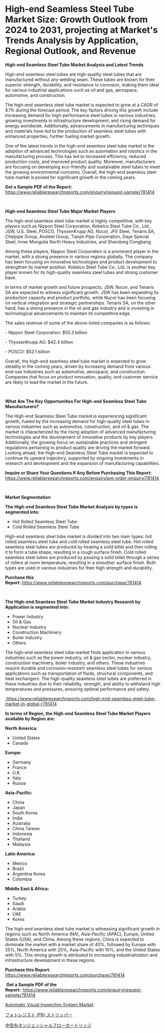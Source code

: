 <p><h1>High-end Seamless Steel Tube Market Size: Growth Outlook from 2024 to 2031, projecting at Market's Trends Analysis by Application, Regional Outlook, and Revenue</h1></p><p><strong>High-end Seamless Steel Tube Market Analysis and Latest Trends</strong></p>
<p><p>High-end seamless steel tubes are high-quality steel tubes that are manufactured without any welding seam. These tubes are known for their superior strength, durability, and resistance to corrosion, making them ideal for various industrial applications such as oil and gas, aerospace, automotive, and construction.</p><p>The high-end seamless steel tube market is expected to grow at a CAGR of 8.1% during the forecast period. The key factors driving this growth include increasing demand for high-performance steel tubes in various industries, growing investments in infrastructure development, and rising demand for energy worldwide. Additionally, advancements in manufacturing techniques and materials have led to the production of seamless steel tubes with enhanced properties, further fueling market growth.</p><p>One of the latest trends in the high-end seamless steel tube market is the adoption of advanced technologies such as automation and robotics in the manufacturing process. This has led to increased efficiency, reduced production costs, and improved product quality. Moreover, manufacturers are focusing on developing eco-friendly and sustainable steel tubes to meet the growing environmental concerns. Overall, the high-end seamless steel tube market is poised for significant growth in the coming years.</p></p>
<p><strong>Get a Sample PDF of the Report:&nbsp;</strong> <a href="https://www.reliableresearchreports.com/enquiry/request-sample/781414">https://www.reliableresearchreports.com/enquiry/request-sample/781414</a></p>
<p>&nbsp;</p>
<p><strong>High-end Seamless Steel Tube Major Market Players</strong></p>
<p><p>The high-end seamless steel tube market is highly competitive, with key players such as Nippon Steel Corporation, Kobelco Steel Tube Co., Ltd., JSW, U.S. Steel, POSCO, ThyssenKrupp AG, Nucor, JFE Steel, Tenaris SA, Chelpipe Group, Ansteel Group, Tianjin Pipe Corporation, Daye Special Steel, Inner Mongolia North Heavy Industries, and Shandong Congbang.</p><p>Among these players, Nippon Steel Corporation is a prominent player in the market, with a strong presence in various regions globally. The company has been focusing on innovative technologies and product development to strengthen its market position. Kobelco Steel Tube Co., Ltd. is another key player known for its high-quality seamless steel tubes and strong customer base.</p><p>In terms of market growth and future prospects, JSW, Nucor, and Tenaris SA are expected to witness significant growth. JSW has been expanding its production capacity and product portfolio, while Nucor has been focusing on vertical integration and strategic partnerships. Tenaris SA, on the other hand, has a strong presence in the oil and gas industry and is investing in technological advancements to maintain its competitive edge.</p><p>The sales revenue of some of the above-listed companies is as follows:</p><p>- Nippon Steel Corporation: $55.3 billion</p><p>- ThyssenKrupp AG: $42.4 billion</p><p>- POSCO: $52.1 billion</p><p>Overall, the high-end seamless steel tube market is expected to grow steadily in the coming years, driven by increasing demand from various end-use industries such as automotive, aerospace, and construction. Companies that focus on product innovation, quality, and customer service are likely to lead the market in the future.</p></p>
<p>&nbsp;</p>
<p><strong>What Are The Key Opportunities For High-end Seamless Steel Tube Manufacturers?</strong></p>
<p><p>The High-end Seamless Steel Tube market is experiencing significant growth, fueled by the increasing demand for high-quality steel tubes in various industries such as automotive, construction, and oil & gas. The market is characterized by the rising adoption of advanced manufacturing technologies and the development of innovative products by key players. Additionally, the growing focus on sustainable practices and stringent regulations pertaining to product quality are driving the market forward. Looking ahead, the High-end Seamless Steel Tube market is expected to continue its upward trajectory, supported by ongoing investments in research and development and the expansion of manufacturing capabilities.</p></p>
<p><strong>Inquire or Share Your Questions If Any Before Purchasing This Report:</strong> <a href="https://www.reliableresearchreports.com/enquiry/pre-order-enquiry/781414">https://www.reliableresearchreports.com/enquiry/pre-order-enquiry/781414</a></p>
<p>&nbsp;</p>
<p><strong>Market Segmentation</strong></p>
<p><strong>The High-end Seamless Steel Tube Market Analysis by types is segmented into:</strong></p>
<p><ul><li>Hot Rolled Seamless Steel Tube</li><li>Cold Rolled Seamless Steel Tube</li></ul></p>
<p><p>High-end seamless steel tube market is divided into two main types: hot rolled seamless steel tube and cold rolled seamless steel tube. Hot rolled seamless steel tubes are produced by heating a solid billet and then rolling it to form a tube shape, resulting in a rough surface finish. Cold rolled seamless steel tubes are produced by passing a solid billet through a series of rollers at room temperature, resulting in a smoother surface finish. Both types are used in various industries for their high strength and durability.</p></p>
<p><strong>Purchase this Report:&nbsp;</strong><a href="https://www.reliableresearchreports.com/purchase/781414">https://www.reliableresearchreports.com/purchase/781414</a></p>
<p>&nbsp;</p>
<p><strong>The High-end Seamless Steel Tube Market Industry Research by Application is segmented into:</strong></p>
<p><ul><li>Power Industry</li><li>Oil & Gas</li><li>Nuclear Industry</li><li>Construction Machinery</li><li>Boiler Industry</li><li>Others</li></ul></p>
<p><p>The high-end seamless steel tube market finds application in various industries such as the power industry, oil & gas sector, nuclear industry, construction machinery, boiler industry, and others. These industries require durable and corrosion-resistant seamless steel tubes for various applications such as transportation of fluids, structural components, and heat exchangers. The high-quality seamless steel tubes are preferred in these industries due to their reliability, strength, and ability to withstand high temperatures and pressures, ensuring optimal performance and safety.</p></p>
<p><a href="https://www.reliableresearchreports.com/high-end-seamless-steel-tube-market-in-global-r781414">&nbsp;https://www.reliableresearchreports.com/high-end-seamless-steel-tube-market-in-global-r781414</a></p>
<p><strong>In terms of Region, the High-end Seamless Steel Tube Market Players available by Region are:</strong></p>
<p>
    <p> <strong> North America: </strong>
        <ul>
            <li>United States</li>
            <li>Canada</li>
        </ul>
        </p> 
    <p> <strong> Europe: </strong>
        <ul>
            <li>Germany</li>
            <li>France</li>
            <li>U.K.</li>
            <li>Italy</li>
            <li>Russia</li>
        </ul>
        </p> 
    <p> <strong> Asia-Pacific: </strong>
        <ul>
            <li>China</li>
            <li>Japan</li>
            <li>South Korea</li>
            <li>India</li>
            <li>Australia</li>
            <li>China Taiwan</li>
            <li>Indonesia</li>
            <li>Thailand</li>
            <li>Malaysia</li>
        </ul>
        </p> 
    <p> <strong> Latin America: </strong>
        <ul>
            <li>Mexico</li>
            <li>Brazil</li>
            <li>Argentina Korea</li>
            <li>Colombia</li>
        </ul>
        </p> 
    <p> <strong> Middle East & Africa: </strong>
        <ul>
            <li>Turkey</li>
            <li>Saudi</li>
            <li>Arabia</li>
            <li>UAE</li>
            <li>Korea</li>
        </ul>
    </p>
    </p>
<p><p>The high-end seamless steel tube market is witnessing significant growth in regions such as North America (NA), Asia-Pacific (APAC), Europe, United States (USA), and China. Among these regions, China is expected to dominate the market with a market share of 40%, followed by Europe with 25%, North America with 20%, Asia-Pacific with 10%, and the United States with 5%. This strong growth is attributed to increasing industrialization and infrastructure development in these regions.</p></p>
<p><strong>Purchase this Report: </strong><a href="https://www.reliableresearchreports.com/purchase/781414">https://www.reliableresearchreports.com/purchase/781414</a></p>
<p>&nbsp;<strong>Get a Sample PDF of the Report:&nbsp;&nbsp;</strong><a href="https://www.reliableresearchreports.com/enquiry/request-sample/781414">https://www.reliableresearchreports.com/enquiry/request-sample/781414</a></p>
<p><strong></strong></p>
<p><p><a href="https://view.publitas.com/reportprime-1/insights-into-the-automatic-visual-inspection-system-industry-market-financial-status-market-size-and-revenue-analysis-up-to-2031/">Automatic Visual Inspection System Market</a></p><p><a href="https://github.com/alyle7648/Market-Research-Report-List-1/blob/main/6890154110796.md">フォトレジスト (PR) ストリッパー</a></p><p><a href="https://github.com/leigh4852023/Market-Research-Report-List-1/blob/main/4839817110797.md">中空糸タンジェンシャルフローカートリッジ</a></p></p>